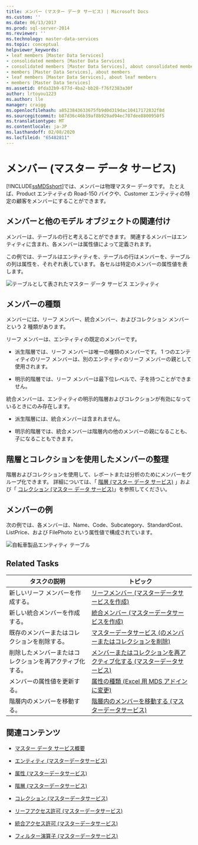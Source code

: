 ```yaml
---
title: メンバー (マスター データ サービス) | Microsoft Docs
ms.custom: ''
ms.date: 06/13/2017
ms.prod: sql-server-2014
ms.reviewer: ''
ms.technology: master-data-services
ms.topic: conceptual
helpviewer_keywords:
- leaf members [Master Data Services]
- consolidated members [Master Data Services]
- consolidated members [Master Data Services], about consolidated members
- members [Master Data Services], about members
- leaf members [Master Data Services], about leaf members
- members [Master Data Services]
ms.assetid: 0fda32b9-677d-4ba2-bb28-f76f2383a30f
author: lrtoyou1223
ms.author: lle
manager: craigg
ms.openlocfilehash: a8523843633675fb9d0d319dac10417172832f8d
ms.sourcegitcommit: b87d36c46b39af8b929ad94ec707dee8800950f5
ms.translationtype: MT
ms.contentlocale: ja-JP
ms.lasthandoff: 02/08/2020
ms.locfileid: "65482811"
---
```

# <a name="members-master-data-services"></a>メンバー (マスター データ サービス)
  
  [!INCLUDE[ssMDSshort](../includes/ssmdsshort-md.md)]では、メンバーは物理マスター データです。 たとえば、Product エンティティの Road-150 バイクや、Customer エンティティの特定の顧客をメンバーにすることができます。  
  
## <a name="how-members-relate-to-other-model-objects"></a>メンバーと他のモデル オブジェクトの関連付け  
 メンバーは、テーブルの行と考えることができます。 関連するメンバーはエンティティに含まれ、各メンバーは属性値によって定義されます。  
  
 この例では、テーブルはエンティティを、テーブルの行はメンバーを、テーブルの列は属性を、それぞれ表しています。 各セルは特定のメンバーの属性値を表します。  
  
 ![テーブルとして表されたマスター データ サービス エンティティ](../../2014/master-data-services/media/mds-conc-entity-table.gif "テーブルとして表されたマスター データ サービス エンティティ")  
  
## <a name="member-types"></a>メンバーの種類  
 メンバーには、リーフ メンバー、統合メンバー、およびコレクション メンバーという 2 種類があります。  
  
 リーフ メンバーは、エンティティの既定のメンバーです。  
  
-   派生階層では、リーフ メンバーは唯一の種類のメンバーです。 1 つのエンティティのリーフ メンバーは、別のエンティティのリーフ メンバーの親として使用されます。  
  
-   明示的階層では、リーフ メンバーは最下位レベルで、子を持つことができません。  
  
 統合メンバーは、エンティティの明示的階層およびコレクションが有効になっているときにのみ存在します。  
  
-   派生階層には、統合メンバーは含まれません。  
  
-   明示的階層では、統合メンバーは階層内の他のメンバーの親になることも、子になることもできます。  
  
## <a name="use-hierarchies-and-collections-to-organize-members"></a>階層とコレクションを使用したメンバーの整理  
 階層およびコレクションを使用して、レポートまたは分析のためにメンバーをグループ化できます。 詳細については、「 [階層 (マスター データ サービス)](hierarchies-master-data-services.md) 」および「 [コレクション (マスター データ サービス)](../../2014/master-data-services/collections-master-data-services.md)」を参照してください。  
  
## <a name="member-example"></a>メンバーの例  
 次の例では、各メンバーは、Name、Code、Subcategory、StandardCost、ListPrice、および FilePhoto という属性値で構成されています。  
  
 ![自転車製品エンティティ テーブル](../../2014/master-data-services/media/mds-conc-entity-table-w-data.gif "自転車製品エンティティ テーブル")  
  
## <a name="related-tasks"></a>Related Tasks  
  
|タスクの説明|トピック|  
|----------------------|-----------|  
|新しいリーフ メンバーを作成する。|[リーフメンバー &#40;マスターデータサービスを作成&#41;](../../2014/master-data-services/create-a-leaf-member-master-data-services.md)|  
|新しい統合メンバーを作成する。|[統合メンバー &#40;マスターデータサービスを作成&#41;](../../2014/master-data-services/create-a-consolidated-member-master-data-services.md)|  
|既存のメンバーまたはコレクションを削除する。|[マスターデータサービス &#40;のメンバーまたはコレクションを削除&#41;](../../2014/master-data-services/delete-a-member-or-collection-master-data-services.md)|  
|削除したメンバーまたはコレクションを再アクティブ化する。|[メンバーまたはコレクションを再アクティブ化する &#40;マスターデータサービス&#41;](../../2014/master-data-services/reactivate-a-member-or-collection-master-data-services.md)|  
|メンバーの属性値を更新する。|[属性の種類 &#40;Excel 用 MDS アドインに変更&#41;](microsoft-excel-add-in/change-the-attribute-type-mds-add-in-for-excel.md)|  
|階層内のメンバーを移動する。|[階層内のメンバーを移動する &#40;マスターデータサービス&#41;](../../2014/master-data-services/move-members-within-a-hierarchy-master-data-services.md)|  
  
## <a name="related-content"></a>関連コンテンツ  
  
-   [マスター データ サービス概要](master-data-services-overview-mds.md)  
  
-   [エンティティ &#40;マスターデータサービス&#41;](../../2014/master-data-services/entities-master-data-services.md)  
  
-   [属性 &#40;マスターデータサービス&#41;](../../2014/master-data-services/attributes-master-data-services.md)  
  
-   [階層 &#40;マスターデータサービス&#41;](hierarchies-master-data-services.md)  
  
-   [コレクション &#40;マスターデータサービス&#41;](../../2014/master-data-services/collections-master-data-services.md)  
  
-   [リーフアクセス許可 &#40;マスターデータサービス&#41;](../../2014/master-data-services/leaf-permissions-master-data-services.md)  
  
-   [統合アクセス許可 &#40;マスターデータサービス&#41;](../../2014/master-data-services/consolidated-permissions-master-data-services.md)  
  
-   [フィルター演算子 &#40;マスターデータサービス&#41;](../../2014/master-data-services/filter-operators-master-data-services.md)  
  
  
